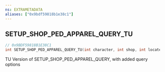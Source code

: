 ```yaml
---
ns: EXTRAMETADATA
aliases: ["0x9bdf59818b1e38c1"]
---
```

## SETUP_SHOP_PED_APPAREL_QUERY_TU

```c
// 0x9BDF59818B1E38C1
int SETUP_SHOP_PED_APPAREL_QUERY_TU(int character, int shop, int locate, int apparelType, int anchorPoint, int componentType);
```

TU Version of SETUP_SHOP_PED_APPAREL_QUERY, with added query options

